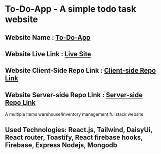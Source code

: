 # To-Do-App - A simple todo task  website
## Website Name : [To-Do-App](https://to-do-app-8fe72.web.app/home)
## Website Live Link : [Live Site](https://to-do-app-8fe72.web.app/home)
## Website Client-Side Repo Link : [Client-side Repo Link](https://github.com/ullash4/to-do-app)
## Website Server-side Repo Link : [Server-side Repo Link](https://github.com/ullash4/to-do-server)
A multiple items warehouse/inventory management fullstack website


## Used Technologies: React.js, Tailwind, DaisyUi,  React router, Toastify, React firebase hooks, Firebase, Express Nodejs, Mongodb
